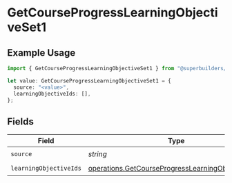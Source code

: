 # GetCourseProgressLearningObjectiveSet1

## Example Usage

```typescript
import { GetCourseProgressLearningObjectiveSet1 } from "@superbuilders/powerpath/models/operations";

let value: GetCourseProgressLearningObjectiveSet1 = {
  source: "<value>",
  learningObjectiveIds: [],
};
```

## Fields

| Field                                                                                                                  | Type                                                                                                                   | Required                                                                                                               | Description                                                                                                            |
| ---------------------------------------------------------------------------------------------------------------------- | ---------------------------------------------------------------------------------------------------------------------- | ---------------------------------------------------------------------------------------------------------------------- | ---------------------------------------------------------------------------------------------------------------------- |
| `source`                                                                                                               | *string*                                                                                                               | :heavy_check_mark:                                                                                                     | N/A                                                                                                                    |
| `learningObjectiveIds`                                                                                                 | [operations.GetCourseProgressLearningObjectiveId1](../../models/operations/getcourseprogresslearningobjectiveid1.md)[] | :heavy_check_mark:                                                                                                     | N/A                                                                                                                    |